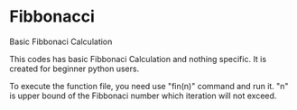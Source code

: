 # Fibbonacci
 Basic Fibbonaci Calculation

 This codes has basic Fibbonaci Calculation and nothing specific. It is created for beginner python users.

To execute the function file, you need use "fin(n)" command and run it. "n" is upper bound of the Fibbonaci number which iteration will not exceed.
